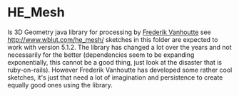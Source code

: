 # HE_Mesh

Is 3D Geometry java library for processing by [Frederik Vanhoutte](http://www.wblut.com/) see http://www.wblut.com/he_mesh/ sketches in this folder are expected to work with version 5.1.2. The library has changed a lot over the years and not necessarily for the better (dependencies seem to be expanding exponentially, this cannot be a good thing, just look at the disaster that is ruby-on-rails). However Frederik Vanhoutte has developed some rather cool sketches, it's just that need a lot of imagination and persistence to create equally good ones using the library.
